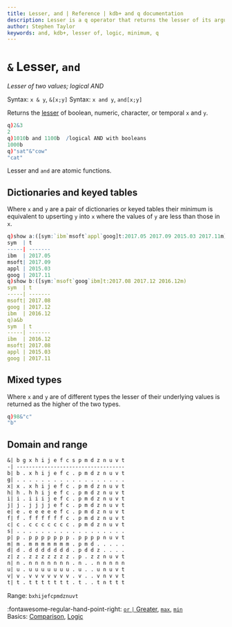 ```yaml
---
title: Lesser, and | Reference | kdb+ and q documentation
description: Lesser is a q operator that returns the lesser of its arguments. and is a q keyword that performs a logical AND. 
author: Stephen Taylor
keywords: and, kdb+, lesser of, logic, minimum, q
---
```

# `&` Lesser, `and`




_Lesser of two values; logical AND_

Syntax: `x & y`, `&[x;y]`
Syntax: `x and y`, `and[x;y]` 

Returns the [lesser](../basics/comparison.md) of boolean, numeric, character, or temporal `x` and `y`. 

```q
q)2&3
2
q)1010b and 1100b  /logical AND with booleans
1000b
q)"sat"&"cow"
"cat"
```

Lesser and `and` are atomic functions. 


## Dictionaries and keyed tables

Where `x` and `y` are a pair of dictionaries or keyed tables their minimum is equivalent to upserting `y` into `x` where the values of `y` are less than those in `x`.

```q
q)show a:([sym:`ibm`msoft`appl`goog]t:2017.05 2017.09 2015.03 2017.11m)
sym  | t
-----| -------
ibm  | 2017.05
msoft| 2017.09
appl | 2015.03
goog | 2017.11
q)show b:([sym:`msoft`goog`ibm]t:2017.08 2017.12 2016.12m)
sym  | t
-----| -------
msoft| 2017.08
goog | 2017.12
ibm  | 2016.12
q)a&b
sym  | t
-----| -------
ibm  | 2016.12
msoft| 2017.08
appl | 2015.03
goog | 2017.11
```


## Mixed types

Where `x` and `y` are of different types the lesser of their underlying values is returned as the higher of the two types.

```q
q)98&"c"
"b"
```


## Domain and range

```txt
&| b g x h i j e f c s p m d z n u v t
-| -----------------------------------
b| b . x h i j e f c . p m d z n u v t
g| . . . . . . . . . . . . . . . . . .
x| x . x h i j e f c . p m d z n u v t
h| h . h h i j e f c . p m d z n u v t
i| i . i i i j e f c . p m d z n u v t
j| j . j j j j e f c . p m d z n u v t
e| e . e e e e e f c . p m d z n u v t
f| f . f f f f f f c . p m d z n u v t
c| c . c c c c c c c . p m d z n u v t
s| . . . . . . . . . . . . . . . . . .
p| p . p p p p p p p . p p p p n u v t
m| m . m m m m m m m . p m d . . . . .
d| d . d d d d d d d . p d d z . . . .
z| z . z z z z z z z . p . z z n u v t
n| n . n n n n n n n . n . . n n n n n
u| u . u u u u u u u . u . . u n u v t
v| v . v v v v v v v . v . . v n v v t
t| t . t t t t t t t . t . . t n t t t
```

Range: `bxhijefcpmdznuvt`

:fontawesome-regular-hand-point-right: 
[`or` `|` Greater](greater.md), 
[`max`](max.md), [`min`](min.md)  
Basics: [Comparison](../basics/comparison.md),
[Logic](../basics/logic.md) 


